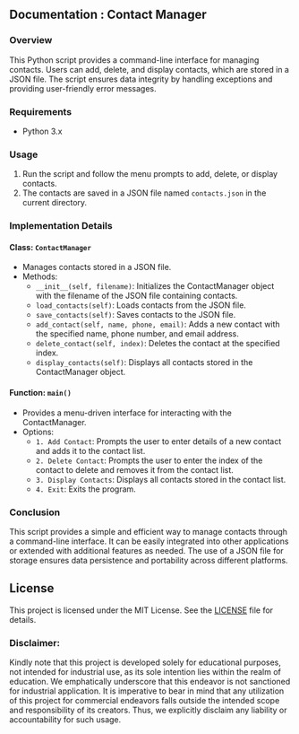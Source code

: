## Documentation : Contact Manager

### Overview
This Python script provides a command-line interface for managing contacts. Users can add, delete, and display contacts, which are stored in a JSON file. The script ensures data integrity by handling exceptions and providing user-friendly error messages.

### Requirements
- Python 3.x

### Usage
1. Run the script and follow the menu prompts to add, delete, or display contacts.
2. The contacts are saved in a JSON file named `contacts.json` in the current directory.

### Implementation Details
#### Class: `ContactManager`
- Manages contacts stored in a JSON file.
- Methods:
  - `__init__(self, filename)`: Initializes the ContactManager object with the filename of the JSON file containing contacts.
  - `load_contacts(self)`: Loads contacts from the JSON file.
  - `save_contacts(self)`: Saves contacts to the JSON file.
  - `add_contact(self, name, phone, email)`: Adds a new contact with the specified name, phone number, and email address.
  - `delete_contact(self, index)`: Deletes the contact at the specified index.
  - `display_contacts(self)`: Displays all contacts stored in the ContactManager object.

#### Function: `main()`
- Provides a menu-driven interface for interacting with the ContactManager.
- Options:
  - `1. Add Contact`: Prompts the user to enter details of a new contact and adds it to the contact list.
  - `2. Delete Contact`: Prompts the user to enter the index of the contact to delete and removes it from the contact list.
  - `3. Display Contacts`: Displays all contacts stored in the contact list.
  - `4. Exit`: Exits the program.

### Conclusion
This script provides a simple and efficient way to manage contacts through a command-line interface. It can be easily integrated into other applications or extended with additional features as needed. The use of a JSON file for storage ensures data persistence and portability across different platforms.

## **License**
This project is licensed under the MIT License. See the [LICENSE](https://github.com/kavineksith/Enhancing-Productivity-with-Python-Integration/blob/main/LICENSE) file for details.

### **Disclaimer:**
Kindly note that this project is developed solely for educational purposes, not intended for industrial use, as its sole intention lies within the realm of education. We emphatically underscore that this endeavor is not sanctioned for industrial application. It is imperative to bear in mind that any utilization of this project for commercial endeavors falls outside the intended scope and responsibility of its creators. Thus, we explicitly disclaim any liability or accountability for such usage.
